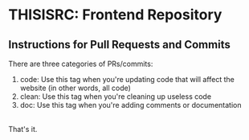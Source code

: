 # THISISRC: Frontend Repository

## Instructions for Pull Requests and Commits
There are three categories of PRs/commits:
<ol>
<li>code: Use this tag when you're updating code that will affect the website (in other words, all code)</li>
<li>clean: Use this tag when you're cleaning up useless code</li>
<li>doc: Use this tag when you're adding comments or documentation</li>
</ol>
<br/>
That's it.
